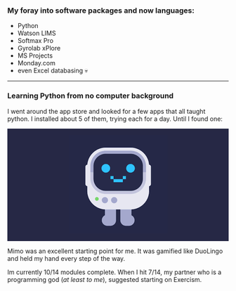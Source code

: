 ### My foray into software packages and now languages:
- Python
- Watson LIMS
- Softmax Pro
- Gyrolab xPlore
- MS Projects
- Monday.com 
- even Excel databasing 💀
<hr>
<h3>Learning Python from no computer background</h3>

I went around the app store and looked for a few apps that all taught python. I installed about 5 of them, trying each for a day. Until I found one:

<a style="display: flex; justify-content: center; background-color: #262845;" href="https://play.google.com/store/apps/details?id=com.getmimo&hl=en&gl=US" title="Mimo!">

![Mimo](assets/img/Mimo.png)

</a>

Mimo was an excellent starting point for me. It was gamified like DuoLingo and held my hand every step of the way. 

Im currently 10/14 modules complete. When I hit 7/14, my partner who is a programming god (*at least to me*), suggested starting on Exercism. 